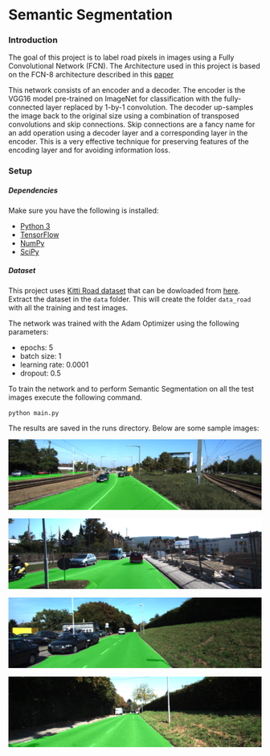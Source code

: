# Semantic Segmentation
### Introduction
The goal of this project is to label road pixels in images using a Fully Convolutional Network (FCN). The Architecture used in this project is  based on the FCN-8 architecture described in this [paper](https://people.eecs.berkeley.edu/~jonlong/long_shelhamer_fcn.pdf)

This network consists of an encoder and a decoder. The encoder is the VGG16 model pre-trained on ImageNet for classification with the fully-connected layer replaced by 1-by-1 convolution.  The decoder up-samples the image back to the original size using a combination of transposed convolutions and skip connections. Skip connections are a fancy name for an add operation using a decoder layer and a corresponding layer in the encoder. This is a very effective technique for preserving features of the encoding layer and for avoiding information loss.

### Setup
##### Dependencies
Make sure you have the following is installed:
 - [Python 3](https://www.python.org/)
 - [TensorFlow](https://www.tensorflow.org/)
 - [NumPy](http://www.numpy.org/)
 - [SciPy](https://www.scipy.org/)

##### Dataset
This project uses [Kitti Road dataset](http://www.cvlibs.net/datasets/kitti/eval_road.php)  that can be dowloaded from [here](http://www.cvlibs.net/download.php?file=data_road.zip).  Extract the dataset in the `data` folder.  This will create the folder `data_road` with all the training and test images.

The network was trained with the Adam Optimizer using the following parameters:
* epochs: 5
* batch size: 1
* learning rate: 0.0001
* dropout: 0.5

To train the network and to perform Semantic Segmentation on all the test images execute the following command.
```
python main.py
```

The results are saved in the runs directory. Below are some sample images:

![first](runs/1506814643.060013/um_000005.png)

![second](runs/1506814643.060013/um_000010.png)

![third](runs/1506814643.060013/um_000015.png)

![fourth](runs/1506814643.060013/um_000020.png)
